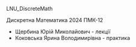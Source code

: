 LNU_DiscreteMath

Дискретна Математика 2024 ПМК-12

- Щербина Юрій Миколайович - лекції
- Коковська Ярина Володимирівна - практика
